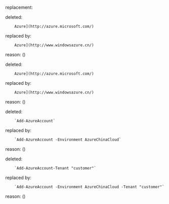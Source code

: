 replacement:

deleted:

		Azure](http://azure.microsoft.com/)

replaced by:

		Azure](http://www.windowsazure.cn/)

reason: ()

deleted:

		Azure](http://azure.microsoft.com/)

replaced by:

		Azure](http://www.windowsazure.cn/)

reason: ()

deleted:

		`Add-AzureAccount`

replaced by:

		`Add-AzureAccount -Environment AzureChinaCloud`

reason: ()

deleted:

		`Add-AzureAccount-Tenant "customer"`

replaced by:

		`Add-AzureAccount -Environment AzureChinaCloud -Tenant "customer"`

reason: ()

